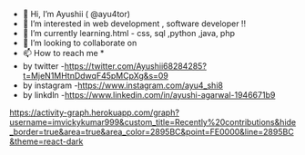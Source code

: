 - 👋 Hi, I’m Ayushii ( @ayu4tor)
- 👀 I’m interested in web development , software developer !!
- 🌱 I’m currently learning.html - css, sql ,python ,java, php
- 💞️ I’m looking to collaborate on
- 📫 How to reach me *
- by twitter -https://twitter.com/Ayushii68284285?t=MjeN1MHtnDdwqF45pMCpXg&s=09
- by instagram -https://www.instagram.com/ayu4_shi8
- by linkdln -https://www.linkedin.com/in/ayushi-agarwal-1946671b9


<!---
ayu4tor/ayu4tor is a ✨ special ✨ repository because its `README.md` (this file) appears on your GitHub profile.
You can click the Preview link to take a look at your changes.
--->
https://activity-graph.herokuapp.com/graph?username=imvickykumar999&custom_title=Recently%20contributions&hide_border=true&area=true&area_color=2895BC&point=FE0000&line=2895BC&theme=react-dark
